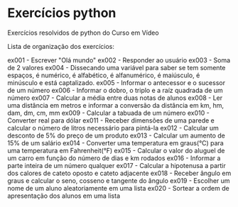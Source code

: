 # Exercícios python
 Exercícios resolvidos de python do Curso em Vídeo

Lista de organização dos exercícios:

ex001 - Escrever "Olá mundo"
ex002 - Responder ao usuário
ex003 - Soma de 2 valores
ex004 - Dissecando uma variável para saber se tem somente espaços, é numérico, é alfabético, é alfanumérico, é
        maiúsculo, é minúsculo e está captalizado.
ex005 - Informar o antecessor e o sucessor de um número
ex006 - Informar o dobro, o triplo e a raíz quadrada de um número
ex007 - Calcular a média entre duas notas de alunos
ex008 - Ler uma distância em metros e informar a conversão da distância em km, hm, dam, dm, cm, mm
ex009 - Calcular a tabuada de um número
ex010 - Converter real para dólar
ex011 - Receber dimensões de uma parede e calcular o número de litros necessário para pintá-la
ex012 - Calcular um desconto de 5% do preço de um produto
ex013 - Calcular um aumento de 15% de um salário
ex014 - Converter uma temperatura em graus(°C) para uma temperatura em Fahrenheit(°F)
ex015 - Calcular o valor do aluguel de um carro em função do número de dias e km rodados
ex016 - Informar a parte inteira de um número qualquer
ex017 - Calcular a hipotenusa a partir dos calores de cateto oposto e cateto adjacente
ex018 - Receber ângulo em graus e calcular o seno, cosseno e tangente do ângulo
ex019 - Escolher um nome de um aluno aleatoriamente em uma lista
ex020 - Sortear a ordem de apresentação dos alunos em uma lista